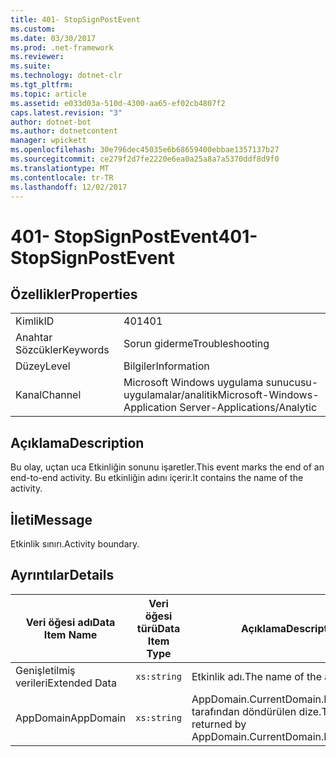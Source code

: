 ```yaml
---
title: 401- StopSignPostEvent
ms.custom: 
ms.date: 03/30/2017
ms.prod: .net-framework
ms.reviewer: 
ms.suite: 
ms.technology: dotnet-clr
ms.tgt_pltfrm: 
ms.topic: article
ms.assetid: e033d03a-510d-4300-aa65-ef02cb4807f2
caps.latest.revision: "3"
author: dotnet-bot
ms.author: dotnetcontent
manager: wpickett
ms.openlocfilehash: 30e796dec45035e6b68659400ebbae1357137b27
ms.sourcegitcommit: ce279f2d7fe2220e6ea0a25a8a7a5370ddf8d9f0
ms.translationtype: MT
ms.contentlocale: tr-TR
ms.lasthandoff: 12/02/2017
---
```

# <a name="401--stopsignpostevent"></a><span data-ttu-id="3affc-102">401- StopSignPostEvent</span><span class="sxs-lookup"><span data-stu-id="3affc-102">401- StopSignPostEvent</span></span>
## <a name="properties"></a><span data-ttu-id="3affc-103">Özellikler</span><span class="sxs-lookup"><span data-stu-id="3affc-103">Properties</span></span>  
  
|||  
|-|-|  
|<span data-ttu-id="3affc-104">Kimlik</span><span class="sxs-lookup"><span data-stu-id="3affc-104">ID</span></span>|<span data-ttu-id="3affc-105">401</span><span class="sxs-lookup"><span data-stu-id="3affc-105">401</span></span>|  
|<span data-ttu-id="3affc-106">Anahtar Sözcükler</span><span class="sxs-lookup"><span data-stu-id="3affc-106">Keywords</span></span>|<span data-ttu-id="3affc-107">Sorun giderme</span><span class="sxs-lookup"><span data-stu-id="3affc-107">Troubleshooting</span></span>|  
|<span data-ttu-id="3affc-108">Düzey</span><span class="sxs-lookup"><span data-stu-id="3affc-108">Level</span></span>|<span data-ttu-id="3affc-109">Bilgiler</span><span class="sxs-lookup"><span data-stu-id="3affc-109">Information</span></span>|  
|<span data-ttu-id="3affc-110">Kanal</span><span class="sxs-lookup"><span data-stu-id="3affc-110">Channel</span></span>|<span data-ttu-id="3affc-111">Microsoft Windows uygulama sunucusu-uygulamalar/analitik</span><span class="sxs-lookup"><span data-stu-id="3affc-111">Microsoft-Windows-Application Server-Applications/Analytic</span></span>|  
  
## <a name="description"></a><span data-ttu-id="3affc-112">Açıklama</span><span class="sxs-lookup"><span data-stu-id="3affc-112">Description</span></span>  
 <span data-ttu-id="3affc-113">Bu olay, uçtan uca Etkinliğin sonunu işaretler.</span><span class="sxs-lookup"><span data-stu-id="3affc-113">This event marks the end of an end-to-end activity.</span></span> <span data-ttu-id="3affc-114">Bu etkinliğin adını içerir.</span><span class="sxs-lookup"><span data-stu-id="3affc-114">It contains the name of the activity.</span></span>  
  
## <a name="message"></a><span data-ttu-id="3affc-115">İleti</span><span class="sxs-lookup"><span data-stu-id="3affc-115">Message</span></span>  
 <span data-ttu-id="3affc-116">Etkinlik sınırı.</span><span class="sxs-lookup"><span data-stu-id="3affc-116">Activity boundary.</span></span>  
  
## <a name="details"></a><span data-ttu-id="3affc-117">Ayrıntılar</span><span class="sxs-lookup"><span data-stu-id="3affc-117">Details</span></span>  
  
|<span data-ttu-id="3affc-118">Veri öğesi adı</span><span class="sxs-lookup"><span data-stu-id="3affc-118">Data Item Name</span></span>|<span data-ttu-id="3affc-119">Veri öğesi türü</span><span class="sxs-lookup"><span data-stu-id="3affc-119">Data Item Type</span></span>|<span data-ttu-id="3affc-120">Açıklama</span><span class="sxs-lookup"><span data-stu-id="3affc-120">Description</span></span>|  
|--------------------|--------------------|-----------------|  
|<span data-ttu-id="3affc-121">Genişletilmiş verileri</span><span class="sxs-lookup"><span data-stu-id="3affc-121">Extended Data</span></span>|`xs:string`|<span data-ttu-id="3affc-122">Etkinlik adı.</span><span class="sxs-lookup"><span data-stu-id="3affc-122">The name of the activity.</span></span>|  
|<span data-ttu-id="3affc-123">AppDomain</span><span class="sxs-lookup"><span data-stu-id="3affc-123">AppDomain</span></span>|`xs:string`|<span data-ttu-id="3affc-124">AppDomain.CurrentDomain.FriendlyName tarafından döndürülen dize.</span><span class="sxs-lookup"><span data-stu-id="3affc-124">The string returned by AppDomain.CurrentDomain.FriendlyName.</span></span>|

